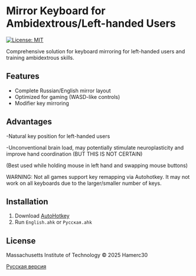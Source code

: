 # Mirror Keyboard for Ambidextrous/Left-handed Users

[![License: MIT](https://img.shields.io/badge/License-MIT-yellow.svg)](https://opensource.org/licenses/MIT)

Comprehensive solution for keyboard mirroring for left-handed users and training ambidextrous skills.

## Features
- Complete Russian/English mirror layout
- Optimized for gaming (WASD-like controls)
- Modifier key mirroring

## Advantages
-Natural key position for left-handed users

-Unconventional brain load, may potentially stimulate neuroplasticity and improve hand coordination (BUT THIS IS NOT CERTAIN)

(Best used while holding mouse in left hand and swapping mouse buttons)

WARNING:
Not all games support key remapping via Autohotkey.
It may not work on all keyboards due to the larger/smaller number of keys.

## Installation
1. Download [AutoHotkey](https://www.autohotkey.com/)
2. Run `English.ahk` or `Русская.ahk`

## License
Massachusetts Institute of Technology © 2025 Hamerc30

[Русская версия](README.ru.md)
